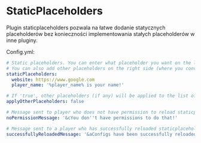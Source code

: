 # StaticPlaceholders

Plugin staticplaceholders pozwala na łatwe dodanie statycznych placeholderów bez konieczności implementowania stałych placeholderów w inne pluginy.

Config.yml:
```yaml
# Static placeholders. You can enter what placeholder you want on the left, and on the right the value it should convert to.
# You can also add other placeholders on the right side (where you convert to the new value) if 'applyOtherPlaceholders' is true.
staticPlaceholders:
  website: https://www.google.com
  player_name: '%player_name% is your name!'

# If 'true', other placeholders (if any) will be applied to the list of static placeholders.
applyOtherPlaceholders: false

# Message sent to player who does not have permission to reload staticplaceholders configs.
noPermissionMessage: '&cYou don''t have permissions to do that!'

# Message sent to a player who has successfully reloaded staticplaceholders configs.
successfullyReloadedMessage: '&aConfigs have been successfully reloaded!'

```

